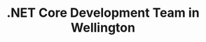---
title: .NET Core Development Team in Wellington
permalink: /landings/locations/wellington/developer/-net-core
technology: .NET Core
location: Wellington
---